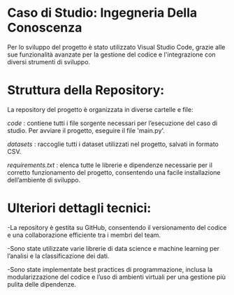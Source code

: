 # Caso di Studio: Ingegneria Della Conoscenza
Per lo sviluppo del progetto è stato utilizzato Visual Studio Code, grazie alle sue funzionalità avanzate per la gestione del codice e l'integrazione con diversi strumenti di sviluppo.

# Struttura della Repository: 
La repository del progetto è organizzata in diverse cartelle e file:

*code* : contiene tutti i file sorgente necessari per l’esecuzione del caso di studio. Per avviare il progetto, eseguire il file 'main.py'.

*datasets* : raccoglie tutti i dataset utilizzati nel progetto, salvati in formato CSV.

*requirements.txt* : elenca tutte le librerie e dipendenze necessarie per il corretto funzionamento del progetto, consentendo una facile installazione dell’ambiente di sviluppo.

# Ulteriori dettagli tecnici:
-La repository è gestita su GitHub, consentendo il versionamento del codice e una collaborazione efficiente tra i membri del team.

-Sono state utilizzate varie librerie di data science e machine learning per l’analisi e la classificazione dei dati.

-Sono state implementate best practices di programmazione, inclusa la modularizzazione del codice e l’uso di ambienti virtuali per una gestione più pulita delle dipendenze.
